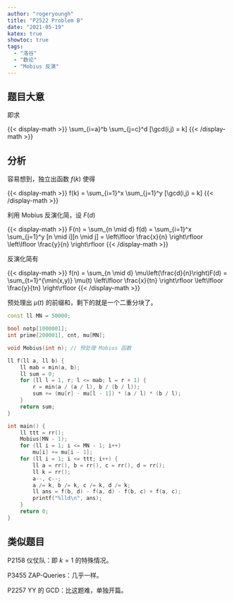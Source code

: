 ```yaml
---
author: "rogeryoungh"
title: "P2522 Problem B"
date: "2021-05-19"
katex: true
showtoc: true
tags: 
  - "洛谷"
  - "数论"
  - "Mobius 反演"
---
```


## 题目大意

即求

{{< display-math >}}
\sum_{i=a}^b \sum_{j=c}^d [\gcd(i,j) = k]
{{< /display-math >}}

## 分析

容易想到，独立出函数 $f(k)$ 使得

{{< display-math >}}
f(k) = \sum_{i=1}^x \sum_{j=1}^y [\gcd(i,j) = k]
{{< /display-math >}}

利用 Mobius 反演化简，设 $F(d)$

{{< display-math >}}
F(n) = \sum_{n \mid d} f(d) = \sum_{i=1}^x \sum_{j=1}^y [n \mid i][n \mid j]
= \left\lfloor \frac{x}{n} \right\rfloor \left\lfloor \frac{y}{n} \right\rfloor
{{< /display-math >}}

反演化简有

{{< display-math >}}
f(n) = \sum_{n \mid d} \mu\left(\frac{d}{n}\right)F(d)
= \sum_{t=1}^{\min(x,y)} \mu(t) \left\lfloor \frac{x}{tn} \right\rfloor \left\lfloor \frac{y}{tn} \right\rfloor
{{< /display-math >}}

预处理出 $\mu(t)$ 的前缀和，剩下的就是一个二重分块了。

```cpp
const ll MN = 50000;

bool notp[1000001];
int prime[200001], cnt, mu[MN];

void Mobius(int n); // 预处理 Mobius 函数

ll f(ll a, ll b) {
    ll mab = min(a, b);
    ll sum = 0;
    for (ll l = 1, r; l <= mab; l = r + 1) {
        r = min(a / (a / l), b / (b / l));
        sum += (mu[r] - mu[l - 1]) * (a / l) * (b / l);
    }
    return sum;
}

int main() {
    ll ttt = rr();
    Mobius(MN - 1);
    for (ll i = 1; i <= MN - 1; i++)
        mu[i] += mu[i - 1];
    for (ll i = 1; i <= ttt; i++) {
        ll a = rr(), b = rr(), c = rr(), d = rr();
        ll k = rr();
        a--, c--;
        a /= k, b /= k, c /= k, d /= k;
        ll ans = f(b, d) - f(a, d) - f(b, c) + f(a, c);
        printf("%lld\n", ans);
    }
    return 0;
}
```

## 类似题目

P2158 仪仗队：即 $k = 1$ 的特殊情况。

P3455 ZAP-Queries：几乎一样。

P2257 YY 的 GCD：比这题难，单独开篇。


